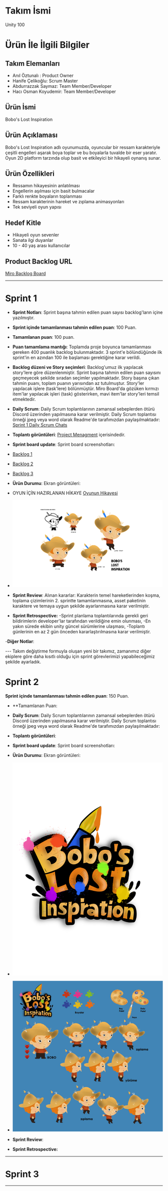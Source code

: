 # **Takım İsmi**

Unity 100

# Ürün İle İlgili Bilgiler

## Takım Elemanları

- Anıl Öztunalı : Product Owner
- Hanife Çelikoğlu: Scrum Master
- Abdurrazzak Saymaz: Team Member/Developer
- Hacı Osman Koyudemir: Team Member/Developer

## Ürün İsmi
Bobo's Lost Inspiration


## Ürün Açıklaması
Bobo's Lost Inspiration adlı oyunumuzda, oyuncular bir ressam karakteriyle çeşitli engelleri aşarak boya toplar ve bu boyalarla tuvalde bir eser yaratır. Oyun 2D platform tarzında olup basit ve etkileyici bir  hikayeli oynanış sunar. 
## Ürün Özellikleri
- Ressamın hikayesinin anlatılması
- Engellerin aşılması için basit bulmacalar
- Farklı renkte boyaların toplanması
- Ressam karakterinin hareket ve zıplama animasyonları
- Tek seviyeli oyun yapısı



## Hedef Kitle
- Hikayeli oyun sevenler
- Sanata ilgi duyanlar
- 10 - 40 yaş arası kullanıcılar


## Product Backlog URL

[Miro Backlog Board](https://miro.com/app/board/uXjVK2i0u6o=/)

---

# Sprint 1
- **Sprint Notları**: Sprint başına tahmin edilen puan sayısı backlog'ların içine yazılmıştır. 

- **Sprint içinde tamamlanması tahmin edilen puan**: 100 Puan.
- **Tamamlanan puan**: 100 puan.
  
- **Puan tamamlama mantığı**: Toplamda proje boyunca tamamlanması gereken 400 puanlık backlog bulunmaktadır. 3 sprint'e bölündüğünde ilk sprint'in en azından 100 ile başlaması gerektiğine karar verildi.

- **Backlog düzeni ve Story seçimleri**: Backlog'umuz ilk yapılacak story'lere göre düzenlenmiştir. Sprint başına tahmin edilen puan sayısını geçmeyecek şekilde sıradan seçimler yapılmaktadır. Story başına çıkan tahmin puanı, toplam puanın yarısından az tutulmuştur. Story'ler yapılacak işlere (task'lere) bölünmüştür. Miro Board'da gözüken kırmızı item'lar yapılacak işleri (task) gösterirken, mavi item'lar story'leri temsil etmektedir.



- **Daily Scrum**: Daily Scrum toplantılarının zamansal sebeplerden ötürü Discord üzerinden  yapılmasına karar verilmiştir. Daily Scrum toplantısı örneği jpeg veya word olarak Readme'de tarafımızdan paylaşılmaktadır: [Sprint 1 Daily Scrum Chats](https://github.com/hanifecelikoglu/unity100/blob/main/ProjectMenagement/Sprint%20Documents/DailyScrumMeetingNotesSprint1_.docx)

- **Toplantı görüntüleri**: [Project Menagment](https://github.com/hanifecelikoglu/unity100/tree/main/ProjectMenagement) içerisindedir.

- **Sprint board update**: Sprint board screenshotları:
- [Backlog 1](https://github.com/hanifecelikoglu/unity100/blob/main/ProjectMenagement/Sprint%20Documents/Backlog_1.png)
- [Backlog 2](https://github.com/hanifecelikoglu/unity100/blob/main/ProjectMenagement/Sprint%20Documents/Backlog_2.png)
- [Backlog 3](https://github.com/hanifecelikoglu/unity100/blob/main/ProjectMenagement/Sprint%20Documents/Backlog_3.png)
  


- **Ürün Durumu**: Ekran görüntüleri:
  
-  OYUN İÇİN HAZIRLANAN HİKAYE [Oyunun Hikayesi](https://github.com/hanifecelikoglu/unity100/blob/main/ProjectMenagement/Sprint%20Documents/oyun%20hikayesi.docx)
  
- ![Karakter Tasarımı](https://github.com/hanifecelikoglu/unity100/blob/main/ProjectMenagement/Sprint%20Documents/KARAKTER_TASARIMI_SPRITELAR.jpg)
 

- **Sprint Review**: 
Alınan kararlar: Karakterin temel hareketlerinden koşma, toplama çizimlerinin  2. sprintte tamamlanmasına, asset paketinin karaktere  ve temaya uygun şekilde ayarlanmasına karar verilmiştir.

- **Sprint Retrospective:**
-Sprint planlama toplantılarında gerekli geri bildirimlerin developer'lar tarafından verildiğine emin olunması,
-En yakın sürede ekibin unity güncel sürümlerine ulaşması,
-Toplantı günlerinin en az 2 gün önceden kararlaştırılmasına karar verilmiştir.


-**Diğer Notlar**:

--- Takım değiştirme formuyla oluşan yeni bir takımız, zamanımız diğer ekiplere göre daha kısıtlı olduğu için sprint görevlerimizi yapabileceğimiz şekilde ayarladık.

# Sprint 2

**Sprint içinde tamamlanması tahmin edilen puan**: 150 Puan.
-  **Tamamlanan Puan:
-  **Daily Scrum**: Daily Scrum toplantılarının zamansal sebeplerden ötürü Discord üzerinden  yapılmasına karar verilmiştir. Daily Scrum toplantısı örneği jpeg veya word olarak Readme'de tarafımızdan paylaşılmaktadır:

-  **Toplantı görüntüleri**:

-  **Sprint board update**: Sprint board screenshotları:

-  **Ürün Durumu**: Ekran görüntüleri:
- ![Logo](https://github.com/hanifecelikoglu/unity100/blob/main/ProjectMenagement/Sprint%20Documents/Logo.png) 
- ![Karakter ve İtem Sprite Tasarımı](https://github.com/hanifecelikoglu/unity100/blob/main/ProjectMenagement/Sprint%20Documents/bobo_sprite.jpg)

-  **Sprint Review**:

-  **Sprint Retrospective:** 
 


---

# Sprint 3

---
